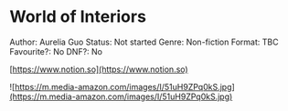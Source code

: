 # World of Interiors

Author: Aurelia Guo
Status: Not started
Genre: Non-fiction
Format: TBC
Favourite?: No
DNF?: No

[https://www.notion.so](https://www.notion.so)

![https://m.media-amazon.com/images/I/51uH9ZPq0kS.jpg](https://m.media-amazon.com/images/I/51uH9ZPq0kS.jpg)